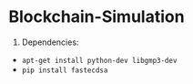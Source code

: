 # Blockchain-Simulation

1. Dependencies:
- `apt-get install python-dev libgmp3-dev`
- `pip install fastecdsa`